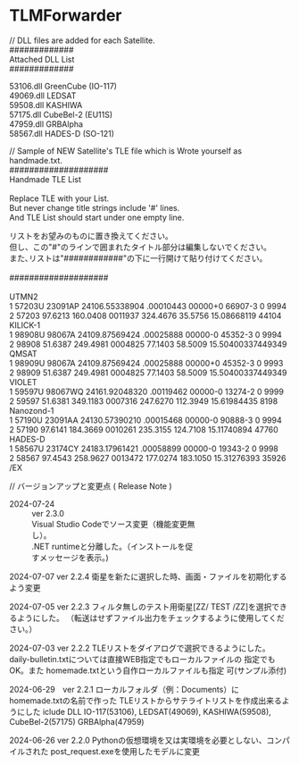 # TLMForwarder

// DLL files are added for each Satellite.<br>
#############<br>
 Attached DLL List<br>
#############<br>

53106.dll	GreenCube	(IO-117)<br>
49069.dll	LEDSAT<br>
59508.dll	KASHIWA<br>
57175.dll	CubeBel-2	(EU11S)<br>
47959.dll	GRBAlpha<br>
58567.dll	HADES-D		(SO-121)<br>

// Sample of NEW Satellite's TLE file which is Wrote yourself as handmade.txt.<br>
####################<br>
Handmade TLE List<br>
<br>
Replace TLE with your List.<br>
But never change title strings include '#' lines.<br>
And TLE List should start under one empty line.<br>

リストをお望みのものに置き換えてください。<br>
但し、この"#"のラインで囲まれたタイトル部分は編集しないでください。<br>
また､リストは"############"の下に一行開けて貼り付けてください。<br>
<br>
####################<br>
<br>
UTMN2<br>
1 57203U 23091AP  24106.55338904  .00010443  00000+0  66907-3 0  9994<br>
2 57203  97.6213 160.0408 0011937 324.4676  35.5756 15.08668119 44104<br>
KILICK-1<br>
1 98908U 98067A   24109.87569424  .00025888  00000-0  45352-3 0  9994<br>
2 98908  51.6387 249.4981 0004825  77.1403  58.5009 15.50400337449349<br>
QMSAT<br>
1 98909U 98067A   24109.87569424  .00025888  00000+0  45352-3 0  9993<br>
2 98909  51.6387 249.4981 0004825  77.1403  58.5009 15.50400337449349<br>
VIOLET<br>
1 59597U 98067WQ  24161.92048320  .00119462  00000-0  13274-2 0  9999<br>
2 59597  51.6381 349.1183 0007316 247.6270 112.3949 15.61984435  8198<br>
Nanozond-1<br>
1 57190U 23091AA  24130.57390210  .00015468  00000-0  90888-3 0  9994<br>
2 57190  97.6141 184.3669 0010261 235.3155 124.7108 15.11740894 47760<br>
HADES-D<br>
1 58567U 23174CY  24183.17961421  .00058899  00000-0  19343-2 0  9998<br>
2 58567  97.4543 258.9627 0013472 177.0274 183.1050 15.31276393 35926<br>
/EX

// バージョンアップと変更点 ( Release Note )
<dl>
<dt style="width:20%;">2024-07-24</dt>
<dd style="width:20%;">ver 2.3.0</dd>
<dd style="width:60%;">Visual Studio Codeでソース変更（機能変更無し）。<br>.NET runtimeと分離した。（インストールを促すメッセージを表示。)</dd>

2024-07-07	ver 2.2.4	衛星を新たに選択した時、画面・ファイルを初期化するよう変更

2024-07-05 	ver 2.2.3	フィルタ無しのテスト用衛星[ZZ/ TEST /ZZ]を選択できるようにした。
						（転送はせずファイル出力をチェックするように使用してください。）

2024-07-03	ver 2.2.2	TLEリストをダイアログで選択できるようにした。
						daily-bulletin.txtについては直接WEB指定でもローカルファイルの
						指定でもOK。また homemade.txtという自作ローカルファイルも指定
						可(サンプル添付)

2024-06-29　ver 2.2.1	ローカルフォルダ（例：Documents）にhomemade.txtの名前で作った
						TLEリストからサテライトリストを作成出来るようにした
			iclude DLL	IO-117(53106), LEDSAT(49069), KASHIWA(59508), CubeBel-2(57175)
						GRBAlpha(47959)

2024-06-26	ver 2.2.0	Pythonの仮想環境を又は実環境を必要としない、コンパイルされた
			post_request.exeを使用したモデルに変更
</dl>

